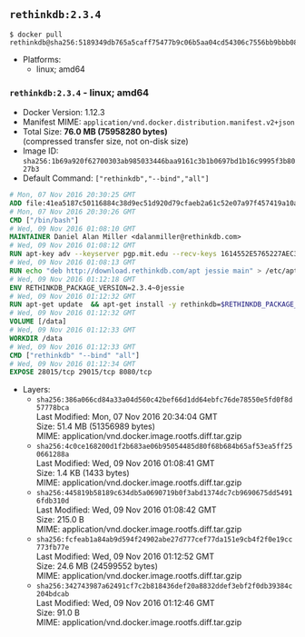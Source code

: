 ## `rethinkdb:2.3.4`

```console
$ docker pull rethinkdb@sha256:5189349db765a5caff75477b9c06b5aa04cd54306c7556bb9bbb080b82bb6fcc
```

-	Platforms:
	-	linux; amd64

### `rethinkdb:2.3.4` - linux; amd64

-	Docker Version: 1.12.3
-	Manifest MIME: `application/vnd.docker.distribution.manifest.v2+json`
-	Total Size: **76.0 MB (75958280 bytes)**  
	(compressed transfer size, not on-disk size)
-	Image ID: `sha256:1b69a920f62700303ab985033446baa9161c3b1b0697bd1b16c9995f3b8027b3`
-	Default Command: `["rethinkdb","--bind","all"]`

```dockerfile
# Mon, 07 Nov 2016 20:30:25 GMT
ADD file:41ea5187c50116884c38d9ec51d920d79cfaeb2a61c52e07a97f457419a10a4f in / 
# Mon, 07 Nov 2016 20:30:26 GMT
CMD ["/bin/bash"]
# Wed, 09 Nov 2016 01:08:10 GMT
MAINTAINER Daniel Alan Miller <dalanmiller@rethinkdb.com>
# Wed, 09 Nov 2016 01:08:12 GMT
RUN apt-key adv --keyserver pgp.mit.edu --recv-keys 1614552E5765227AEC39EFCFA7E00EF33A8F2399
# Wed, 09 Nov 2016 01:08:13 GMT
RUN echo "deb http://download.rethinkdb.com/apt jessie main" > /etc/apt/sources.list.d/rethinkdb.list
# Wed, 09 Nov 2016 01:12:18 GMT
ENV RETHINKDB_PACKAGE_VERSION=2.3.4~0jessie
# Wed, 09 Nov 2016 01:12:32 GMT
RUN apt-get update 	&& apt-get install -y rethinkdb=$RETHINKDB_PACKAGE_VERSION 	&& rm -rf /var/lib/apt/lists/*
# Wed, 09 Nov 2016 01:12:32 GMT
VOLUME [/data]
# Wed, 09 Nov 2016 01:12:33 GMT
WORKDIR /data
# Wed, 09 Nov 2016 01:12:33 GMT
CMD ["rethinkdb" "--bind" "all"]
# Wed, 09 Nov 2016 01:12:34 GMT
EXPOSE 28015/tcp 29015/tcp 8080/tcp
```

-	Layers:
	-	`sha256:386a066cd84a33a04d560c42bef66d1dd64ebfc76de78550e5fd0f8d57778bca`  
		Last Modified: Mon, 07 Nov 2016 20:34:04 GMT  
		Size: 51.4 MB (51356989 bytes)  
		MIME: application/vnd.docker.image.rootfs.diff.tar.gzip
	-	`sha256:4c0ce168200d1f2b683ae06b95054485d80f68b684b65af53ea5ff250661288a`  
		Last Modified: Wed, 09 Nov 2016 01:08:41 GMT  
		Size: 1.4 KB (1433 bytes)  
		MIME: application/vnd.docker.image.rootfs.diff.tar.gzip
	-	`sha256:445819b58189c634db5a0690719b0f3abd1374dc7cb9690675dd54916fdb310d`  
		Last Modified: Wed, 09 Nov 2016 01:08:42 GMT  
		Size: 215.0 B  
		MIME: application/vnd.docker.image.rootfs.diff.tar.gzip
	-	`sha256:fcfeab1a84ab9d594f24902abe27d777cef77da151e9cb4f2f0e19cc773fb77e`  
		Last Modified: Wed, 09 Nov 2016 01:12:52 GMT  
		Size: 24.6 MB (24599552 bytes)  
		MIME: application/vnd.docker.image.rootfs.diff.tar.gzip
	-	`sha256:342743987a62491cf7c2b818436def20a8832ddef3ebf2f0db39384c204bdcab`  
		Last Modified: Wed, 09 Nov 2016 01:12:46 GMT  
		Size: 91.0 B  
		MIME: application/vnd.docker.image.rootfs.diff.tar.gzip
